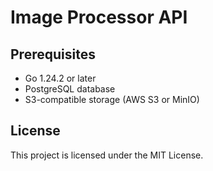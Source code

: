# Image Processor API

## Prerequisites
- Go 1.24.2 or later
- PostgreSQL database
- S3-compatible storage (AWS S3 or MinIO)

## License
This project is licensed under the MIT License.
